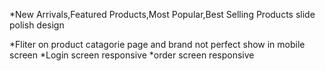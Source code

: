 <!-- *Navbar auto close feature  -->
*New Arrivals,Featured Products,Most Popular,Best Selling Products slide polish design 
<!-- *EXPERIENCE OUR STORE set a defalt any vedio part and also show play button   -->
*Fliter on product catagorie page and brand not perfect show in mobile 
screen 
*Login screen responsive 
*order screen responsive